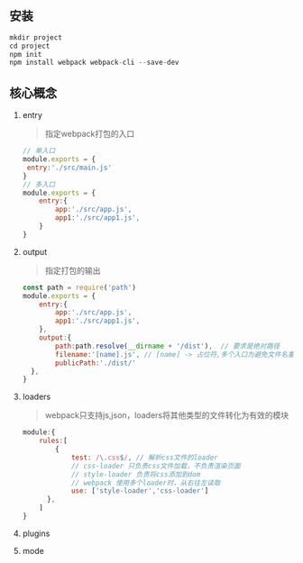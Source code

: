 ## 安装

```javascript
mkdir project
cd project
npm init
npm install webpack webpack-cli --save-dev
```

## 核心概念

1. entry

   > 指定webpack打包的入口

   ```javascript
   // 单入口
   module.exports = {
   	entry:'./src/main.js'
   } 
   // 多入口
   module.exports = {
       entry:{
           app:'./src/app.js',
           app1:'./src/app1.js',
       }
   } 
   ```

2. output

   > 指定打包的输出

   ```javascript
   const path = require('path')
   module.exports = {
       entry:{
           app:'./src/app.js',
           app1:'./src/app1.js',
       },
       output:{
           path:path.resolve(__dirname + '/dist'),  // 要求是绝对路径
           filename:'[name].js', // [name] -> 占位符,多个入口为避免文件名重复，用占位符来保证文件名不重复
           publicPath:'./dist/'
     },
   } 
   ```

3. loaders

   > webpack只支持js,json，loaders将其他类型的文件转化为有效的模块

   ```javascript
   module:{
       rules:[
           {
               test: /\.css$/, // 解析css文件的loader
               // css-loader 只负责css文件加载，不负责渲染页面
               // style-loader 负责将css添加到dom
               // webpack 使用多个loader时，从右往左读取
               use: ['style-loader','css-loader']
         },
       ]
   }
   ```

   

4. plugins

5. mode